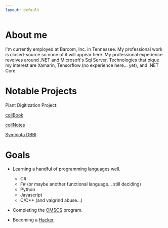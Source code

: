 ```yaml
---
layout: default
---
```

# About me

I'm currently employed at Barcom, Inc. in Tennessee. My professional work is closed-source so none of it will appear here. My professional experience revolves around .NET and Microsoft's Sql Server. Technologies that pique my interest are Xamarin, Tensorflow (no experience here... yet), and .NET Core.

# Notable Projects
Plant Digitization Project:

[collBook](https://github.com/CapPow/collBook)

[collNotes](https://github.com/j-h-m/collNotes)

[Symbiota DBBI](https://github.com/j-h-m/Symbiota-Light)

# Goals

 - Learning a handful of programming languages well.
    - C#
    - F# (or maybe another functional language... still deciding)
    - Python
    - Javascript
    - C/C++ (and valgrind abuse...)

 - Completing the [OMSCS](http://www.omscs.gatech.edu/) program.
 
 - Becoming a [Hacker](http://www.catb.org/esr/faqs/hacker-howto.html)
